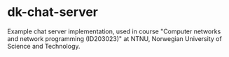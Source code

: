 # dk-chat-server
Example chat server implementation, used in course "Computer networks and network programming (ID203023)" at NTNU, Norwegian University of Science and Technology.
